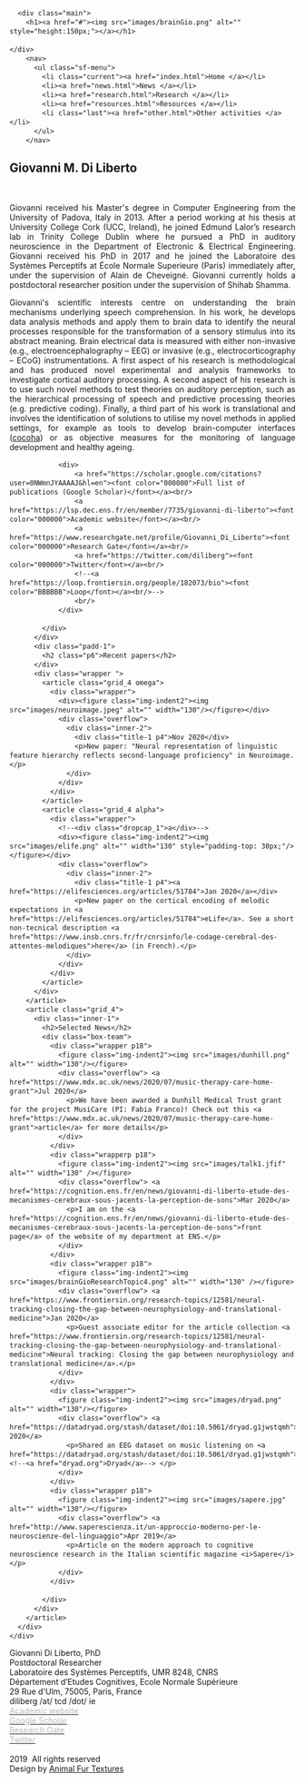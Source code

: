<!DOCTYPE html>
<html lang="en">
<head>
<meta http-equiv="content-type" content="text/html; charset=utf-8" />
<title>CNSP-Workshop 2021</title>
<meta name="keywords" content="" />
<meta name="description" content="" />
<meta name="keywords" content="Your keywords">
<meta name="author" content="Your name">
<link rel="stylesheet" href="styles.css" />
</head>
<body id="page2">
<div class="bg-main"> 
  <!--==============================header=================================-->
 <div class="header_bg"> 
  <div class="header">

      <div class="main">
        <h1><a href="#"><img src="images/brainGio.png" alt="" style="height:150px;"></a></h1>

	</div>
        <nav>
          <ul class="sf-menu">
            <li class="current"><a href="index.html">Home </a></li>
            <li><a href="news.html">News </a></li>
            <li><a href="research.html">Research </a></li>
            <li><a href="resources.html">Resources </a></li>
            <li class="last"><a href="other.html">Other activities </a></li>
          </ul>
        </nav>
  </div><div class="clear"></div>
  </div>
  <div class="border-top"></div>
  
  <!--==============================content====================================-->
  <section id="content">
    <div class="container_12">
      <div class="wrapper border-vert">
        <article class="grid_8">
          <h2> Giovanni M. Di Liberto</h2>
          <div class="wrapper">
            <figure class="img-indent3"><img src="images/cv1.jpg" alt="" /></figure>
            <div class="inner-2">
              <!--<div class="title-1 p4">Postdoctoral research scientist,<br/>École Normale Superieure, Paris</div>-->
			  <p style="text-align:justify">Giovanni received his Master's degree in Computer Engineering from the University of Padova, Italy in 2013. After a period working at his thesis at University College Cork (UCC, Ireland), he joined Edmund Lalor’s research lab in Trinity College Dublin where he pursued a PhD in auditory neuroscience in the Department of Electronic & Electrical Engineering. Giovanni received his PhD in 2017 and he joined the Laboratoire des Systèmes Perceptifs at École Normale Superieure (Paris) immediately after, under the supervision of Alain de Cheveigné. Giovanni currently holds a postdoctoral researcher position under the supervision of Shihab Shamma.</p>
              <p class="p2" style="text-align:justify">Giovanni's scientific interests centre on understanding the brain mechanisms underlying speech comprehension. In his work, he develops data analysis methods and apply them
			  to brain data to identify the neural processes responsible for the transformation of a sensory stimulus into its abstract meaning. Brain electrical data is measured with either non-invasive
			  (e.g., electroencephalography – EEG) or invasive (e.g., electrocorticography – ECoG) instrumentations. A first aspect of his research is methodological and
			  has produced novel experimental and analysis frameworks to investigate cortical auditory processing. A second aspect of his research is to use such novel methods to test theories on auditory
			  perception, such as the hierarchical processing of speech and predictive processing theories (e.g. predictive coding). Finally, a third part of his work is translational and involves the
			  identification of solutions to utilise my novel methods in applied settings, for example as tools to develop brain-computer interfaces (<a href="http://cocoha.org">cocoha</a>) or as
			  objective measures for the monitoring of language development and healthy ageing.</p>
			  
				<div>
					<a href="https://scholar.google.com/citations?user=0NWmnJYAAAAJ&hl=en"><font color="000000">Full list of publications (Google Scholar)</font></a><br/>
					<a href="https://lsp.dec.ens.fr/en/member/7735/giovanni-di-liberto"><font color="000000">Academic website</font></a><br/>
					<a href="https://www.researchgate.net/profile/Giovanni_Di_Liberto"><font color="000000">Research Gate</font></a><br/>
					<a href="https://twitter.com/diliberg"><font color="000000">Twitter</font></a><br/>
					<!--<a href="https://loop.frontiersin.org/people/182073/bio"><font color="BBBBBB">Loop</font></a><br/>-->
					<br/>
				</div>

            </div>
          </div>
          <div class="padd-1">
            <h2 class="p6">Recent papers</h2>
          </div>
          <div class="wrapper ">
		    <article class="grid_4 omega">
              <div class="wrapper">
                <div><figure class="img-indent2"><img src="images/neuroimage.jpeg" alt="" width="130"/></figure></div>
                <div class="overflow">
                  <div class="inner-2">
                    <div class="title-1 p4">Nov 2020</div>
                    <p>New paper: "Neural representation of linguistic feature hierarchy reflects second-language proficiency" in Neuroimage.</p>
                  </div>
                </div>
              </div>
            </article>
            <article class="grid_4 alpha">
              <div class="wrapper">
                <!--<div class="dropcap_1">a</div>--> 
				<div><figure class="img-indent2"><img src="images/elife.png" alt="" width="130" style="padding-top: 30px;"/></figure></div>
                <div class="overflow">
                  <div class="inner-2">
                    <div class="title-1 p4"><a href="https://elifesciences.org/articles/51784">Jan 2020</a></div>
                    <p>New paper on the cortical encoding of melodic expectations in <a href="https://elifesciences.org/articles/51784">eLife</a>. See a short non-tecnical description <a href="https://www.insb.cnrs.fr/fr/cnrsinfo/le-codage-cerebral-des-attentes-melodiques">here</a> (in French).</p>
                  </div>
                </div>
              </div>
            </article>
          </div>        
        </article>
        <article class="grid_4">
          <div class="inner-1">
            <h2>Selected News</h2>
			<div class="box-team">
              <div class="wrapper p18">
                <figure class="img-indent2"><img src="images/dunhill.png" alt="" width="130"/></figure>
                <div class="overflow"> <a href="https://www.mdx.ac.uk/news/2020/07/music-therapy-care-home-grant">Jul 2020</a>
                  <p>We have been awarded a Dunhill Medical Trust grant for the project MusiCare (PI: Fabia Franco)! Check out this <a href="https://www.mdx.ac.uk/news/2020/07/music-therapy-care-home-grant">article</a> for more details</p>
                </div>
              </div>
              <div class="wrapperp p18">
                <figure class="img-indent2"><img src="images/talk1.jfif" alt="" width="130" /></figure>
                <div class="overflow"> <a href="https://cognition.ens.fr/en/news/giovanni-di-liberto-etude-des-mecanismes-cerebraux-sous-jacents-la-perception-de-sons">Mar 2020</a>
                  <p>I am on the <a href="https://cognition.ens.fr/en/news/giovanni-di-liberto-etude-des-mecanismes-cerebraux-sous-jacents-la-perception-de-sons">front page</a> of the website of my department at ENS.</p>
                </div>
              </div>
              <div class="wrapper p18">
                <figure class="img-indent2"><img src="images/brainGioResearchTopic4.png" alt="" width="130" /></figure>
                <div class="overflow"> <a href="https://www.frontiersin.org/research-topics/12581/neural-tracking-closing-the-gap-between-neurophysiology-and-translational-medicine">Jan 2020</a>
                  <p>Guest associate editor for the article collection <a href="https://www.frontiersin.org/research-topics/12581/neural-tracking-closing-the-gap-between-neurophysiology-and-translational-medicine">Neural tracking: Closing the gap between neurophysiology and translational medicine</a>.</p>
                </div>
              </div>
              <div class="wrapper">
                <figure class="img-indent2"><img src="images/dryad.png" alt="" width="130"/></figure>
                <div class="overflow"> <a href="https://datadryad.org/stash/dataset/doi:10.5061/dryad.g1jwstqmh">Jan 2020</a>
                  <p>Shared an EEG dataset on music listening on <a href="https://datadryad.org/stash/dataset/doi:10.5061/dryad.g1jwstqmh">Dryad</a>.<!--<a href="dryad.org">Dryad</a>--> </p>
                </div>
              </div>
              <div class="wrapper p18">
                <figure class="img-indent2"><img src="images/sapere.jpg" alt="" width="130"/></figure>
                <div class="overflow"> <a href="http://www.saperescienza.it/un-approccio-moderno-per-le-neuroscienze-del-linguaggio">Apr 2019</a>
                  <p>Article on the modern approach to cognitive neuroscience research in the Italian scientific magazine <i>Sapere</i></p>
                </div>
              </div>
              
            </div>           
          </div>
        </article>
      </div>
    </div>
  </section>
</div>
<!--==============================footer================================-->
<footer>
  <div class="container_12">
    <div class="wrapper">
      <article class="grid_8">
          Giovanni Di Liberto, PhD<br/>
		  Postdoctoral Researcher<br/>
          Laboratoire des Systèmes Perceptifs, UMR 8248, CNRS<br/>
		  Département d’Etudes Cognitives, Ecole Normale Supérieure<br/>
		  29 Rue d'Ulm, 75005, Paris, France<br/>
		  diliberg /at/ tcd /dot/ ie
      </article>
      <article class="grid_4">
        <div>
			<a href="https://lsp.dec.ens.fr/en/member/7735/giovanni-di-liberto"><font color="BBBBBB">Academic website</font></a><br/>
			<a href="https://scholar.google.com/citations?user=0NWmnJYAAAAJ&hl=en"><font color="BBBBBB">Google Scholar</font></a><br/>
			<a href="https://www.researchgate.net/profile/Giovanni_Di_Liberto"><font color="BBBBBB">Research Gate</font></a><br/>
			<a href="https://twitter.com/diliberg"><font color="BBBBBB">Twitter</font></a><br/>
			<!--<a href="https://loop.frontiersin.org/people/182073/bio"><font color="BBBBBB">Loop</font></a><br/>-->
			<br/>
		</div>
		<div class="privacy">2019 &nbsp;All rights reserved <br />
          <!-- Do not remove -->Design by <a href="http://www.libdesigner.com/2012/08/24/free-animal-skin-and-fur-textures-for-your-projects/" title="Animal Fur Textures">Animal Fur Textures</a><!-- end --></div>
      </article>
    </div>
  </div>
</footer>
</body>
</html>